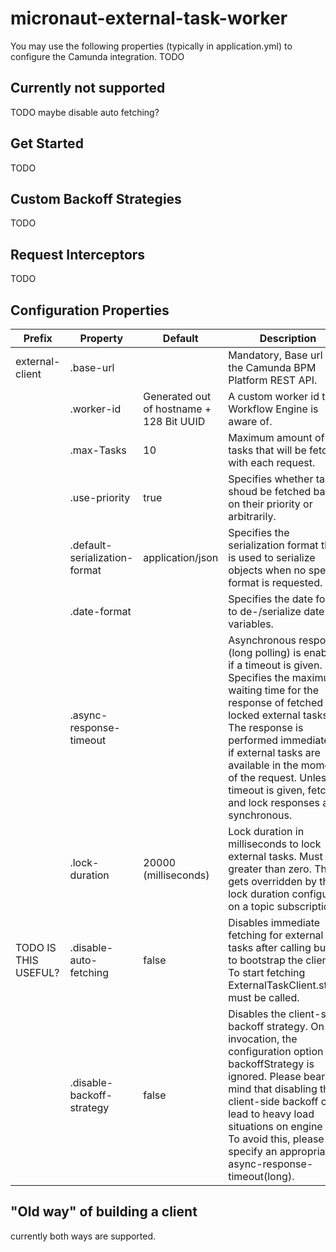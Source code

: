 # micronaut-external-task-worker
You may use the following properties (typically in application.yml) to configure the Camunda integration.
TODO

## Currently not supported
TODO
maybe disable auto fetching?

## Get Started
TODO

## Custom Backoff Strategies
TODO

## Request Interceptors
TODO

## Configuration Properties

| Prefix                | Property         | Default               | Description                                       |
|-----------------------|------------------|-----------------------|---------------------------------------------------|
| external-client       | .base-url        |                       | Mandatory, Base url of the Camunda BPM Platform REST API. |
|                       | .worker-id       | Generated out of hostname + 128 Bit UUID | A custom worker id the Workflow Engine is aware of. |
|                       | .max-Tasks       | 10                    | Maximum amount of tasks that will be fetched with each request. |
|                       | .use-priority    | true                  | Specifies whether tasks shoud be fetched based on their priority or arbitrarily. |
|                       | .default-serialization-format | application/json | Specifies the serialization format that is used to serialize objects when no specific format is requested. |
|                       | .date-format     |                       | Specifies the date format to de-/serialize date variables. |
|                       | .async-response-timeout |                | Asynchronous response (long polling) is enabled if a timeout is given. Specifies the maximum waiting time for the response of fetched and locked external tasks. The response is performed immediately, if external tasks are available in the moment of the request. Unless a timeout is given, fetch and lock responses are synchronous. |
|                       | .lock-duration   | 20000 (milliseconds)  | Lock duration in milliseconds to lock external tasks. Must be greater than zero. This gets overridden by the lock duration configured on a topic subscription |
| TODO IS THIS USEFUL?  | .disable-auto-fetching | false           | Disables immediate fetching for external tasks after calling build to bootstrap the client. To start fetching ExternalTaskClient.start() must be called. |
|                       | .disable-backoff-strategy | false        | Disables the client-side backoff strategy. On invocation, the configuration option backoffStrategy is ignored. Please bear in mind that disabling the client-side backoff can lead to heavy load situations on engine side. To avoid this, please specify an appropriate async-response-timeout(long). |

## "Old way" of building a client
currently both ways are supported.